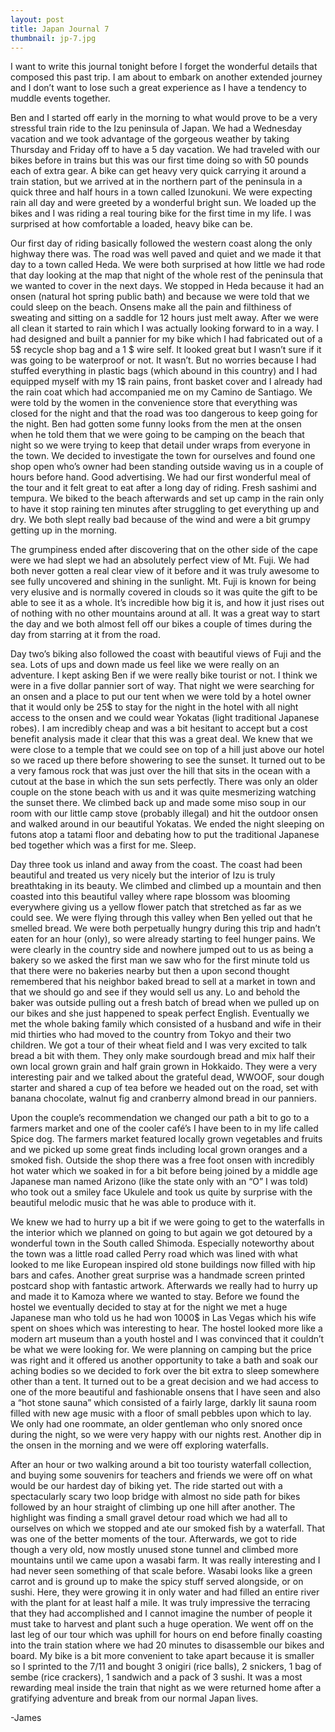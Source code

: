 ```yaml
---
layout: post
title: Japan Journal 7
thumbnail: jp-7.jpg
---
```


I want to write this journal tonight before I forget the wonderful details that composed this past trip. I am about to embark on another extended journey and I don’t want to lose such a great experience as I have a tendency to muddle events together.

Ben and I started off early in the morning to what would prove to be a very stressful train ride to the Izu peninsula of Japan. We had a Wednesday vacation and we took advantage of the gorgeous weather by taking Thursday and Friday off to have a 5 day vacation. We had traveled with our bikes before in trains but this was our first time doing so with 50 pounds each of extra gear. A bike can get heavy very quick carrying it around a train station, but we arrived at in the northern part of the peninsula in a quick three and half hours in a town called Izunokuni. We were expecting rain all day and were greeted by a wonderful bright sun. We loaded up the bikes and I was riding a real touring bike for the first time in my life. I was surprised at how comfortable a loaded, heavy bike can be.

Our first day of riding basically followed the western coast along the only highway there was. The road was well paved and quiet and we made it that day to a town called Heda. We were both surprised at how little we had rode that day looking at the map that night of the whole rest of the peninsula that we wanted to cover in the next days. We stopped in Heda because it had an onsen (natural hot spring public bath) and because we were told that we could sleep on the beach. Onsens make all the pain and filthiness of sweating and sitting on a saddle for 12 hours just melt away. After we were all clean it started to rain which I was actually looking forward to in a way. I had designed and built a pannier for my bike which I had fabricated out of a 5$ recycle shop bag and a 1 $ wire self. It looked great but I wasn’t sure if it was going to be waterproof or not. It wasn’t. But no worries because I had stuffed everything in plastic bags (which abound in this country) and I had equipped myself with my 1$ rain pains, front basket cover and I already had the rain coat which had accompanied me on my Camino de Santiago. We were told by the women in the convenience store that everything was closed for the night and that the road was too dangerous to keep going for the night. Ben had gotten some funny looks from the men at the onsen when he told them that we were going to be camping on the beach that night so we were trying to keep that detail under wraps from everyone in the town. We decided to investigate the town for ourselves and found one shop open who’s owner had been standing outside waving us in a couple of hours before hand. Good advertising. We had our first wonderful meal of the tour and it felt great to eat after a long day of riding. Fresh sashimi and tempura. We biked to the beach afterwards and set up camp in the rain only to have it stop raining ten minutes after struggling to get everything up and dry. We both slept really bad because of the wind and were a bit grumpy getting up in the morning.

The grumpiness ended after discovering that on the other side of the cape were we had slept we had an absolutely perfect view of Mt. Fuji. We had both never gotten a real clear view of it before and it was truly awesome to see fully uncovered and shining in the sunlight. Mt. Fuji is known for being very elusive and is normally covered in clouds so it was quite the gift to be able to see it as a whole. It’s incredible how big it is, and how it just rises out of nothing with no other mountains around at all. It was a great way to start the day and we both almost fell off our bikes a couple of times during the day from starring at it from the road.

Day two’s biking also followed the coast with beautiful views of Fuji and the sea. Lots of ups and down made us feel like we were really on an adventure. I kept asking Ben if we were really bike tourist or not. I think we were in a five dollar pannier sort of way. That night we were searching for an onsen and a place to put our tent when we were told by a hotel owner that it would only be 25$ to stay for the night in the hotel with all night access to the onsen and we could wear Yokatas (light traditional Japanese robes). I am incredibly cheap and was a bit hesitant to accept but a cost benefit analysis made it clear that this was a great deal. We knew that we were close to a temple that we could see on top of a hill just above our hotel so we raced up there before showering to see the sunset. It turned out to be a very famous rock that was just over the hill that sits in the ocean with a cutout at the base in which the sun sets perfectly. There was only an older couple on the stone beach with us and it was quite mesmerizing watching the sunset there. We climbed back up and made some miso soup in our room with our little camp stove (probably illegal) and hit the outdoor onsen and walked around in our beautiful Yokatas. We ended the night sleeping on futons atop a tatami floor and debating how to put the traditional Japanese bed together which was a first for me. Sleep.

Day three took us inland and away from the coast. The coast had been beautiful and treated us very nicely but the interior of Izu is truly breathtaking in its beauty. We climbed and climbed up a mountain and then coasted into this beautiful valley where rape blossom was blooming everywhere giving us a yellow flower patch that stretched as far as we could see. We were flying through this valley when Ben yelled out that he smelled bread. We were both perpetually hungry during this trip and hadn’t eaten for an hour (only), so were already starting to feel hunger pains. We were clearly in the country side and nowhere jumped out to us as being a bakery so we asked the first man we saw who for the first minute told us that there were no bakeries nearby but then a upon second thought remembered that his neighbor baked bread to sell at a market in town and that we should go and see if they would sell us any. Lo and behold the baker was outside pulling out a fresh batch of bread when we pulled up on our bikes and she just happened to speak perfect English. Eventually we met the whole baking family which consisted of a husband and wife in their mid thirties who had moved to the country from Tokyo and their two children. We got a tour of their wheat field and I was very excited to talk bread a bit with them. They only make sourdough bread and mix half their own local grown grain and half grain grown in Hokkaido. They were a very interesting pair and we talked about the grateful dead, WWOOF, sour dough starter and shared a cup of tea before we headed out on the road, set with banana chocolate, walnut fig and cranberry almond bread in our panniers.

Upon the couple’s recommendation we changed our path a bit to go to a farmers market and one of the cooler café’s I have been to in my life called Spice dog. The farmers market featured locally grown vegetables and fruits and we picked up some great finds including local grown oranges and a smoked fish. Outside the shop there was a free foot onsen with incredibly hot water which we soaked in for a bit before being joined by a middle age Japanese man named Arizono (like the state only with an “O” I was told) who took out a smiley face Ukulele and took us quite by surprise with the beautiful melodic music that he was able to produce with it.

We knew we had to hurry up a bit if we were going to get to the waterfalls in the interior which we planned on going to but again we got detoured by a wonderful town in the South called Shimoda. Especially noteworthy about the town was a little road called Perry road which was lined with what looked to me like European inspired old stone buildings now filled with hip bars and cafes. Another great surprise was a handmade screen printed postcard shop with fantastic artwork. Afterwards we really had to hurry up and made it to Kamoza where we wanted to stay. Before we found the hostel we eventually decided to stay at for the night we met a huge Japanese man who told us he had won 1000$ in Las Vegas which his wife spent on shoes which was interesting to hear. The hostel looked more like a modern art museum than a youth hostel and I was convinced that it couldn’t be what we were looking for. We were planning on camping but the price was right and it offered us another opportunity to take a bath and soak our aching bodies so we decided to fork over the bit extra to sleep somewhere other than a tent. It turned out to be a great decision and we had access to one of the more beautiful and fashionable onsens that I have seen and also a “hot stone sauna” which consisted of a fairly large, darkly lit sauna room filled with new age music with a floor of small pebbles upon which to lay. We only had one roommate, an older gentleman who only snored once during the night, so we were very happy with our nights rest. Another dip in the onsen in the morning and we were off exploring waterfalls.

After an hour or two walking around a bit too touristy waterfall collection, and buying some souvenirs for teachers and friends we were off on what would be our hardest day of biking yet. The ride started out with a spectacularly scary two loop bridge with almost no side path for bikes followed by an hour straight of climbing up one hill after another. The highlight was finding a small gravel detour road which we had all to ourselves on which we stopped and ate our smoked fish by a waterfall. That was one of the better moments of the tour. Afterwards, we got to ride though a very old, now mostly unused stone tunnel and climbed more mountains until we came upon a wasabi farm. It was really interesting and I had never seen something of that scale before. Wasabi looks like a green carrot and is ground up to make the spicy stuff served alongside, or on sushi. Here, they were growing it in only water and had filled an entire river with the plant for at least half a mile. It was truly impressive the terracing that they had accomplished and I cannot imagine the number of people it must take to harvest and plant such a huge operation. We went off on the last leg of our tour which was uphill for hours on end before finally coasting into the train station where we had 20 minutes to disassemble our bikes and board. My bike is a bit more convenient to take apart because it is smaller so I sprinted to the 7/11 and bought 3 onigiri (rice balls), 2 snickers, 1 bag of sembe (rice crackers), 1 sandwich and a pack of 3 sushi. It was a most rewarding meal inside the train that night as we were returned home after a gratifying adventure and break from our normal Japan lives. 

-James
